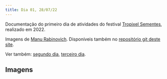 ```yaml
---
title: Dia 01, 28/07/22
---
```


Documentação do primeiro dia de atividades do festival [Tropixel Sementes](../), realizado em 2022.

Imagens de [Manu Rabinovich](https://manoelacardoso.wixsite.com/manoelarabinovitch). Disponíveis também no [repositório git deste site](https://github.com/tropixelorg/www/tree/master/pages/22-sementes/1).

Ver também: [segundo dia](../2), [terceiro dia](../3).

## Imagens

